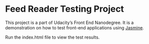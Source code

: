 # Feed Reader Testing Project
This project is a part of Udacity’s Front End Nanodegree.
It is a demonstration on how to test front-end applications using [Jasmine](https://jasmine.github.io/).

Run the index.html file to view the test results.
